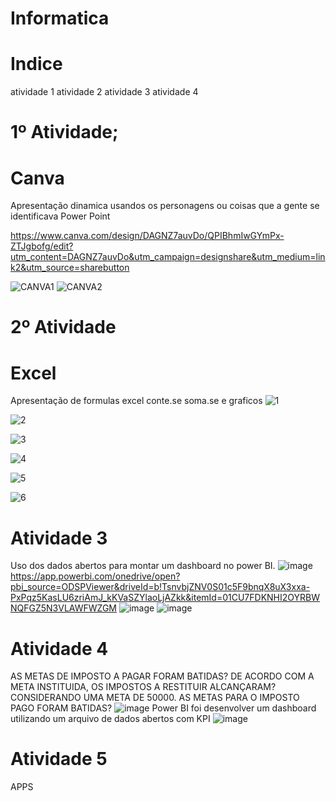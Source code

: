# Informatica
# Indice 
atividade 1
atividade 2
atividade 3
atividade 4

# 1º Atividade; 
# Canva
Apresentação dinamica usandos os personagens ou coisas que a gente se identificava Power Point

https://www.canva.com/design/DAGNZ7auvDo/QPIBhmIwGYmPx-ZTJgbofg/edit?utm_content=DAGNZ7auvDo&utm_campaign=designshare&utm_medium=link2&utm_source=sharebutton

![CANVA1](https://github.com/user-attachments/assets/164f68df-7641-4c87-aa98-df2dfac91ae7)
![CANVA2](https://github.com/user-attachments/assets/981994b9-af94-462d-96a1-5fe8fbe32507)
# 2º Atividade
# Excel
Apresentação de formulas excel conte.se soma.se e graficos 
![1](https://github.com/user-attachments/assets/e9d1b7b1-d7db-4aa1-af24-7dca727674a5)

![2](https://github.com/user-attachments/assets/d3d57524-3da5-4b14-9eb9-17a773d96e44)

![3](https://github.com/user-attachments/assets/b5565648-4f0e-40da-91ac-14e452f582d5)

![4](https://github.com/user-attachments/assets/8a0a9fae-d9f9-4ef2-8a26-253d19cc9dec)

![5](https://github.com/user-attachments/assets/a720cf65-4b8b-4fbe-b10d-6c7c957357c6)

![6](https://github.com/user-attachments/assets/bee1644d-714b-4991-b7a0-2e3226142f89)

# Atividade 3
Uso dos dados abertos para montar um dashboard no power BI.
![image](https://github.com/user-attachments/assets/c74f5750-c7e1-4496-94c5-31fbdbe1f7ba)
https://app.powerbi.com/onedrive/open?pbi_source=ODSPViewer&driveId=b!TsnvbjZNV0S01c5F9bnqX8uX3xxa-PxPqz5KasLU6zriAmJ_kKVaSZYlaoLjAZkk&itemId=01CU7FDKNHI2OYRBWNQFGZ5N3VLAWFWZGM
![image](https://github.com/user-attachments/assets/94bdfd02-41c5-4170-893a-133ceaf34524)
![image](https://github.com/user-attachments/assets/fef8f3b2-2c29-48dc-a681-4de87ff63b8c)


# Atividade 4
AS METAS DE IMPOSTO A PAGAR FORAM BATIDAS?
DE ACORDO COM A META INSTITUIDA, OS IMPOSTOS A RESTITUIR ALCANÇARAM?
CONSIDERANDO UMA META DE 50000. AS METAS PARA O IMPOSTO PAGO FORAM BATIDAS?
![image](https://github.com/user-attachments/assets/220b6a70-d6dc-422d-890a-3e188b3f097a)
Power BI foi desenvolver um dashboard utilizando um arquivo de dados abertos com KPI
![image](https://github.com/user-attachments/assets/3c409e59-475e-4b1d-bda7-e6fdde93bda0)

# Atividade 5 
APPS

